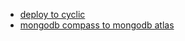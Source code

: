 - [deploy to cyclic](https://www.youtube.com/watch?v=Uj2Iq8TCQVE&list=PL9DgKZ5xomcrwvs25PGbtU2krGl5mFG7T&index=9)
- [mongodb compass to mongodb atlas](https://www.youtube.com/watch?v=vAHd7oV1uE0&list=PL9DgKZ5xomcrwvs25PGbtU2krGl5mFG7T&index=8)
